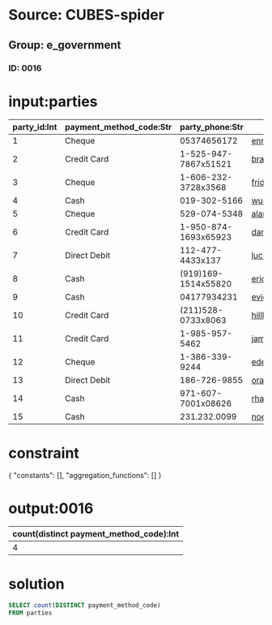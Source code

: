 # Source: CUBES-spider
## Group: e_government
### ID: 0016

# input:parties

| party_id:Int | payment_method_code:Str | party_phone:Str | party_email:Str |
|---|---|---|---|
| 1 | Cheque | 05374656172 | enrico09@example.com |
| 2 | Credit Card | 1-525-947-7867x51521 | brakus.aliya@example.com |
| 3 | Cheque | 1-606-232-3728x3568 | frida57@example.org |
| 4 | Cash | 019-302-5166 | wuckert.misty@example.com |
| 5 | Cheque | 529-074-5348 | alanna.boehm@example.net |
| 6 | Credit Card | 1-950-874-1693x65923 | daniel.charity@example.net |
| 7 | Direct Debit | 112-477-4433x137 | lucinda83@example.org |
| 8 | Cash | (919)169-1514x55820 | erick.mills@example.com |
| 9 | Cash | 04177934231 | evie97@example.org |
| 10 | Credit Card | (211)528-0733x8063 | hilll.elyssa@example.net |
| 11 | Credit Card | 1-985-957-5462 | jamir.hyatt@example.net |
| 12 | Cheque | 1-386-339-9244 | eden67@example.net |
| 13 | Direct Debit | 186-726-9855 | ora.hyatt@example.net |
| 14 | Cash | 971-607-7001x08626 | rhauck@example.org |
| 15 | Cash | 231.232.0099 | noe.ziemann@example.org |

# constraint

{
  "constants": [],
  "aggregation_functions": []
}

# output:0016

| count(distinct payment_method_code):Int |
|---|
| 4 |

# solution

```sql
SELECT count(DISTINCT payment_method_code)
FROM parties
```
